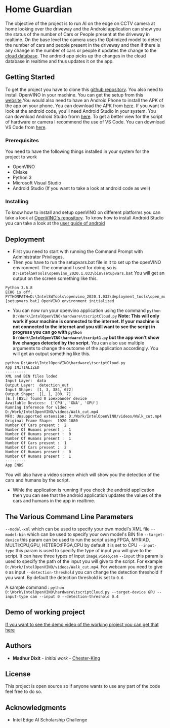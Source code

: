 # Home Guardian

The objective of the project is to run AI on the edge on CCTV camera at home looking over the driveway and the Android application can show you the status of the number of Cars or People present at the driveway in realtime. On the base level the camera uses the Optimized model to detect the number of cars and people present in the driveway and then if there is any change in the number of cars or people it updates the change to the [cloud database](https://firebase.google.com/). The android app picks up the changes in the cloud database in realtime and thus updates it on the app.

## Getting Started

To get the project you have to clone this [github repository](https://github.com/Chester-King/Intel-Edge-AI-Scholarship-Project). You also need to install OpenVINO in your machine. You can get the setup from this [website](https://software.intel.com/en-us/openvino-toolkit/choose-download).You would also need to have an Android Phone to install the APK of the app on your phone. You can download the APK from [here](https://drive.google.com/open?id=1H7cvGGaIPwG5YxuqezwdjMZXCCbIObMg). If you want to look at the android code, you'll need Android Studio in your system. You can download Android Studio frorm [here](https://developer.android.com/studio). To get a better view for the script of hardware or camera I recommend the use of VS Code. You can download VS Code from [here](https://code.visualstudio.com/download).

### Prerequisites

You need to have the following things installed in your system for the project to work

- OpenVINO
- CMake
- Python 3
- Microsoft Visual Studio
- Android Studio (If you want to take a look at android code as well)

### Installing

To know how to install and setup openVINO on different platforms you can take a look at [OpenVINO's repository](https://github.com/opencv/dldt).
To know how to install Android Studio you can take a look at the [user guide of android](https://developer.android.com/studio/install)

## Deployment

- First you need to start with running the Command Prompt with Administrator Privileges.
- Then you have to run the setupvars.bat file in it to set up the openVINO environment.
  The command I used for doing so is `D:\IntelSWTools\openvino_2020.1.033\bin\setupvars.bat`
  You will get an output on the screen something like this.

```
Python 3.6.8
ECHO is off.
PYTHONPATH=D:\IntelSWTools\openvino_2020.1.033\deployment_tools\open_model_zoo\tools\accuracy_checker;D:\IntelSWTools\openvino_2020.1.033\python\python3.6;D:\IntelSWTools\openvino_2020.1.033\python\python3;D:\IntelSWTools\openvino_2020.1.033\deployment_tools\model_optimizer;
[setupvars.bat] OpenVINO environment initialized
```

- You can now run your openvino application using the command `python D:\Work\IntelOpenVINO\hardware\tscriptCloud.py` **Note: This will only work if your machine is connected to the internet. If your machine is not connected to the internet and you still want to see the script in progress you can go with `python D:\Work\IntelOpenVINO\hardware\tscript1.py` but the app won't show live changes detected by the script**. You can also use multiple arguments to change the outcome of the application accordingly. You will get an output something like this.

```
python D:\Work\IntelOpenVINO\hardware\tscriptCloud.py
App INITIALIZED
---------
XML and BIN files loded
Input Layer:  data
Output Layer:  detection_out
Input Shape:  [1, 3, 384, 672]
Output Shape:  [1, 1, 200, 7]
[E:] [BSL] found 0 ioexpander device
Available Devices:  ['CPU', 'GNA', 'GPU']
Running Inference for video - D:/Work/IntelOpenVINO/videos/Walk_cut.mp4
MFX: Unsupported extension: D:/Work/IntelOpenVINO/videos/Walk_cut.mp4
Original Frame Shape:  1920 1080
Number Of Cars present :  2
Number Of Humans present :  1
Number Of Humans present :  0
Number Of Humans present :  1
Number Of Cars present :  1
Number Of Cars present :  2
Number Of Humans present :  0
Number Of Humans present :  1
---------
App ENDS
```

You will also have a video screen which will show you the detection of the cars and humans by the script.

- Wihle the application is running if you check the android application then you can see that the android application updates the values of the cars and humans in the app in realtime.

## The Various Command Line Parameters

`--model-xml` which can be used to specify your own model's XML file
`--model-bin` which can be used to specify your own model's BIN file
`--target-device` this param can be used to run the script using FPGA, MYRIAD, MULTI:CPU,GPU, HETERO:FPGA,CPU by default it is set to CPU
`--input-type` this param is used to specify the type of input you will give to the script. It can have three types of input `image`,`video`,`cam`
`--input` this param is used to specify the path of the input you will give to the script. For example `D:/Work/IntelOpenVINO/videos/Walk_cut.mp4`. For webcam you need to give `0` as input
`--detection-threshold` you can change the detection threshold if you want. By default the detection threshold is set to `0.6`

A sample command : `python D:\Work\IntelOpenVINO\hardware\tscriptCloud.py --target-device GPU --input-type cam --input 0 --detection-threshold 0.4`

## Demo of working project

[If you want to see the demo video of the working project you can get that here](https://drive.google.com/open?id=1cIGan87kJsCDwkodEyu0BUJ7j49WNweL)

## Authors

- **Madhur Dixit** - _Initial work_ - [Chester-King](https://github.com/Chester-King)

## License

This project is open source so if anyone wants to use any part of the code feel free to do so.

## Acknowledgments

- Intel Edge AI Scholarship Challenge
